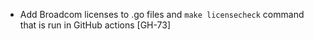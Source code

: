 * Add Broadcom licenses to .go files and `make licensecheck` command that is run in GitHub actions
  [GH-73]